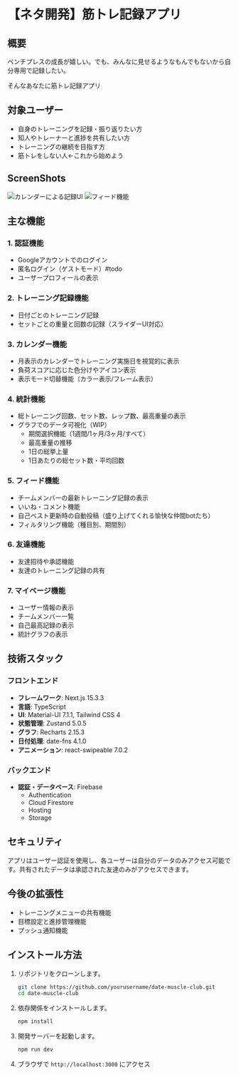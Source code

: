# 【ネタ開発】筋トレ記録アプリ

## 概要

ベンチプレスの成長が嬉しい。でも、みんなに見せるようなもんでもないから自分専用で記録したい。

そんなあなたに筋トレ記録アプリ

## 対象ユーザー

- 自身のトレーニングを記録・振り返りたい方
- 知人やトレーナーと進捗を共有したい方
- トレーニングの継続を目指す方
- 筋トレをしない人←これから始めよう

## ScreenShots
![カレンダーによる記録UI](./img/mainpage.png)
![フィード機能](./img/feed.png)

## 主な機能

### 1. 認証機能
- Googleアカウントでのログイン
- 匿名ログイン（ゲストモード）#todo
- ユーザープロフィールの表示

### 2. トレーニング記録機能
- 日付ごとのトレーニング記録
- セットごとの重量と回数の記録（スライダーUI対応）

### 3. カレンダー機能
- 月表示のカレンダーでトレーニング実施日を視覚的に表示
- 負荷スコアに応じた色分けやアイコン表示
- 表示モード切替機能（カラー表示/フレーム表示）


### 4. 統計機能
- 総トレーニング回数、セット数、レップ数、最高重量の表示
- グラフでのデータ可視化（WIP）
  - 期間選択機能（1週間/1ヶ月/3ヶ月/すべて）
  - 最高重量の推移
  - 1日の総挙上量
  - 1日あたりの総セット数・平均回数

### 5. フィード機能
- チームメンバーの最新トレーニング記録の表示
- いいね・コメント機能
- 自己ベスト更新時の自動投稿（盛り上げてくれる愉快な仲間botたち）
- フィルタリング機能（種目別、期間別）

### 6. 友達機能
- 友達招待や承認機能
- 友達のトレーニング記録の共有

### 7. マイページ機能
- ユーザー情報の表示
- チームメンバー一覧
- 自己最高記録の表示
- 統計グラフの表示

## 技術スタック

### フロントエンド
- **フレームワーク**: Next.js 15.3.3
- **言語**: TypeScript
- **UI**: Material-UI 7.1.1, Tailwind CSS 4
- **状態管理**: Zustand 5.0.5
- **グラフ**: Recharts 2.15.3
- **日付処理**: date-fns 4.1.0
- **アニメーション**: react-swipeable 7.0.2

### バックエンド
- **認証・データベース**: Firebase
  - Authentication
  - Cloud Firestore
  - Hosting
  - Storage


## セキュリティ

アプリはユーザー認証を使用し、各ユーザーは自分のデータのみアクセス可能です。共有されたデータは承認された友達のみがアクセスできます。

## 今後の拡張性

- トレーニングメニューの共有機能
- 目標設定と進捗管理機能
- プッシュ通知機能

## インストール方法

1. リポジトリをクローンします。
   ```bash
   git clone https://github.com/yourusername/date-muscle-club.git
   cd date-muscle-club
   ```

2. 依存関係をインストールします。
   ```bash
   npm install
   ```

3. 開発サーバーを起動します。
   ```bash
   npm run dev
   ```

4. ブラウザで `http://localhost:3000` にアクセス
